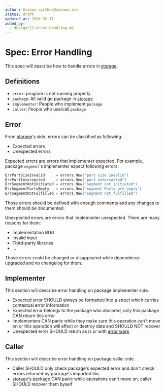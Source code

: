 ```yaml
---
author: Xuanwo <github@xuanwo.io>
status: draft
updated_at: 2020-02-17
added_by:
  - design/11-error-handling.md
---
```


# Spec: Error Handling

This spec will describe how to handle errors in [storage].

## Definitions

- `error`: program is not running properly
- `package`: All valid go package in [storage]
- `implementer`: People who implement `package`
- `caller`: People who use/call `package`

## Error

From [storage]'s side, errors can be classified as following:

- Expected errors
- Unexpected errors

Expected errors are errors that implementer expected. For example, package `segment`'s implementer expect following errors:

```go
ErrPartSizeInvalid     = errors.New("part size invalid")
ErrPartIntersected     = errors.New("part intersected")
ErrSegmentNotInitiated = errors.New("segment not initiated")
ErrSegmentPartsEmpty   = errors.New("segment Parts are empty")
ErrSegmentNotFulfilled = errors.New("segment not fulfilled")
```

Those errors should be defined with enough comments and any changes to them should be documented.

Unexpected errors are errors that implementer unexpected. There are many reasons for them:

- Implementation BUG
- Invalid input
- Third-party libraries
- ...

Those errors could be changed or disappeared while dependence upgraded and no changelog for them.

## Implementer

This section will describe error handling on package implementer side.

- Expected error SHOULD always be formatted into a struct which carries contextual error information
- Expected error belongs to the package who declared, only this package CAN return this error
- Implementers CAN panic while they make sure this operation can't move on or this operation will affect or destroy data and SHOULD NOT recover
- Unexpected error SHOULD return as is or with [error warp]

## Caller

This section will describe error handling on package caller side.

- Caller SHOULD only check package's expected error and don't check errors returned by package's imported libs
- [storage]'s package CAN panic while operations can't move on, caller SHOULD recover them byself


[storage]: https://github.com/Xuanwo/storage
[error warp]: https://blog.golang.org/go1.13-errors
